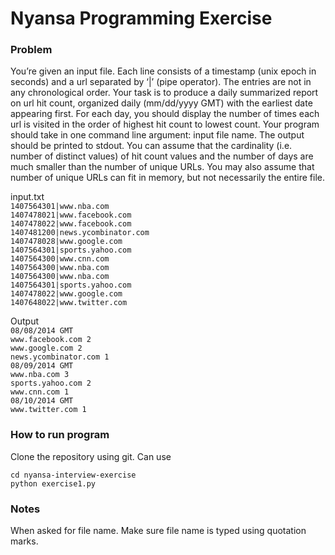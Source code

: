 # Nyansa Programming Exercise

### Problem
You’re given an input file. Each line consists of a timestamp (unix epoch in seconds) and a url separated by ‘|’ (pipe operator). The entries are not in any chronological order. Your task is to produce a daily summarized report on url hit count, organized daily (mm/dd/yyyy GMT) with the earliest date appearing first. For each day, you should display the number of times each url is visited in the order of highest hit count to lowest count. Your program should take in one command line argument: input file name. The output should be printed to stdout. You can assume that the cardinality (i.e. number of distinct values) of hit count values and the number of days are much smaller than the number of unique URLs. You may also assume that number of unique URLs can fit in memory, but not necessarily the entire file.

input.txt <br>
`1407564301|www.nba.com` <br>
`1407478021|www.facebook.com` <br>
`1407478022|www.facebook.com` <br>
`1407481200|news.ycombinator.com` <br>
`1407478028|www.google.com` <br>
`1407564301|sports.yahoo.com` <br>
`1407564300|www.cnn.com` <br>
`1407564300|www.nba.com` <br>
`1407564300|www.nba.com` <br>
`1407564301|sports.yahoo.com` <br>
`1407478022|www.google.com` <br>
`1407648022|www.twitter.com` <br>

Output <br>
`08/08/2014 GMT` <br>
`www.facebook.com 2` <br>
`www.google.com 2` <br>
`news.ycombinator.com 1` <br>
`08/09/2014 GMT` <br>
`www.nba.com 3` <br>
`sports.yahoo.com 2` <br>
`www.cnn.com 1` <br>
`08/10/2014 GMT` <br>
`www.twitter.com 1` <br>

### How to run program

Clone the repository using git. Can use 

`cd nyansa-interview-exercise` <br>
`python exercise1.py`

### Notes

When asked for file name. Make sure file name is typed using quotation marks.
